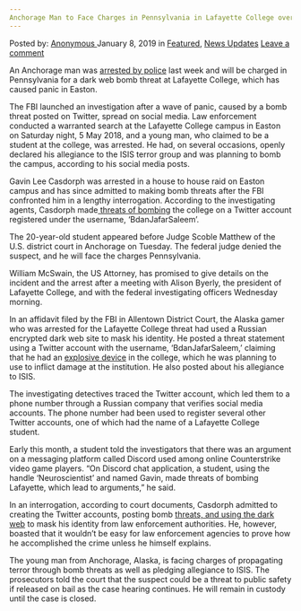 ```yaml
---
Anchorage Man to Face Charges in Pennsylvania in Lafayette College over Dark Web Bomb Threat
---
```

<article class="post-listing post-27996 post type-post status-publish format-standard has-post-thumbnail hentry  tag-anchorage tag-bomb tag-charges tag-college tag-dark tag-face tag-lafayette tag-man tag-pennsylvania tag-threat tag-web">
    <div class="post-inner">
        <span>Posted by: <a href="https://www.deepdotweb.com/author/anony/" title="">Anonymous </a></span>
    <span>January 8, 2019</span>
    <span>in <a href="https://www.deepdotweb.com/category/deepdot-news/" rel="category tag">Featured</a>, <a href="https://www.deepdotweb.com/category/news-updates/" rel="category tag">News Updates</a></span>
    <span><a href="https://www.deepdotweb.com/2019/01/08/anchorage-man-to-face-charges-in-pennsylvania-in-lafayette-college-over-dark-web-bomb-threat/#respond">Leave a comment</a></span>
    </p>
    <div class="clear"></div>
    <div class="entry">
    <p>An Anchorage man was <a href="https://www.mcall.com/news/police/mc-nws-lafayette-bomb-threat-bail-hearing-20181218-story.html">arrested by police</a> last week and will be charged in Pennsylvania for a dark web bomb threat at Lafayette College, which has caused panic in Easton.</p>
    <p>The FBI launched an investigation after a wave of panic, caused by a bomb threat posted on Twitter, spread on social media. Law enforcement conducted a warranted search at the Lafayette College campus in Easton on Saturday night, 5 May 2018, and a young man, who claimed to be a student at the college, was arrested. He had, on several occasions, openly declared his allegiance to the ISIS terror group and was planning to bomb the campus, according to his social media posts.</p>
    <p>Gavin Lee Casdorph was arrested in a house to house raid on Easton campus and has since admitted to making bomb threats after the FBI confronted him in a lengthy interrogation. According to the investigating agents, Casdorph made<a href="https://www.deepdotweb.com/2018/12/15/u-s-israeli-man-sentenced-to-10-years-for-bomb-and-shooting-threats-for-bitcoins/"> threats of bombing</a> the college on a Twitter account registered under the username, ‘BdanJafarSaleem’.</p>
    <p>The 20-year-old student appeared before Judge Scoble Matthew of the U.S. district court in Anchorage on Tuesday. The federal judge denied the suspect, and he will face the charges Pennsylvania.</p>
    <p>William McSwain, the US Attorney, has promised to give details on the incident and the arrest after a meeting with Alison Byerly, the president of Lafayette College, and with the federal investigating officers Wednesday morning.</p>
    <p>In an affidavit filed by the FBI in Allentown District Court, the Alaska gamer who was arrested for the Lafayette College threat had used a Russian encrypted dark web site to mask his identity. He posted a threat statement using a Twitter account with the username, ‘BdanJafarSaleem,’ claiming that he had an <a href="https://www.deepdotweb.com/2018/07/13/jcc-hoax-bomber-convicted-in-serial-bomb-threat-case/">explosive device</a> in the college, which he was planning to use to inflict damage at the institution. He also posted about his allegiance to ISIS.</p>
    <p>The investigating detectives traced the Twitter account, which led them to a phone number through a Russian company that verifies social media accounts. The phone number had been used to register several other Twitter accounts, one of which had the name of a Lafayette College student.</p>
    <p>Early this month, a student told the investigators that there was an argument on a messaging platform called Discord used among online Counterstrike video game players. “On Discord chat application, a student, using the handle ‘Neuroscientist’ and named Gavin, made threats of bombing Lafayette, which lead to arguments,” he said.</p>
    <p>In an interrogation, according to court documents, Casdorph admitted to creating the Twitter accounts, posting bomb <a href="https://www.deepdotweb.com/2018/10/28/research-threats-vs-benefits-of-the-deep-and-dark-web/">threats, and using the dark web</a> to mask his identity from law enforcement authorities. He, however, boasted that it wouldn’t be easy for law enforcement agencies to prove how he accomplished the crime unless he himself explains.</p>
    <p>The young man from Anchorage, Alaska, is facing charges of propagating terror through bomb threats as well as pledging allegiance to ISIS. The prosecutors told the court that the suspect could be a threat to public safety if released on bail as the case hearing continues. He will remain in custody until the case is closed.</p>
    </div>
    <span style="display:none"><a href="https://www.deepdotweb.com/tag/anchorage/" rel="tag">anchorage</a> <a href="https://www.deepdotweb.com/tag/bomb/" rel="tag">bomb</a> <a href="https://www.deepdotweb.com/tag/charges/" rel="tag">charges</a> <a href="https://www.deepdotweb.com/tag/college/" rel="tag">college</a> <a href="https://www.deepdotweb.com/tag/dark/" rel="tag">dark</a> <a href="https://www.deepdotweb.com/tag/face/" rel="tag">face</a> <a href="https://www.deepdotweb.com/tag/lafayette/" rel="tag">lafayette</a> <a href="https://www.deepdotweb.com/tag/man/" rel="tag">man</a> <a href="https://www.deepdotweb.com/tag/pennsylvania/" rel="tag">pennsylvania</a> <a href="https://www.deepdotweb.com/tag/threat/" rel="tag">threat</a> <a href="https://www.deepdotweb.com/tag/web/" rel="tag">web</a></span> <span style="display:none" class="updated">2019-01-08</span>
    <div style="display:none" class="vcard author" itemprop="author" itemscope itemtype="http://schema.org/Person"><strong class="fn" itemprop="name"><a href="https://www.deepdotweb.com/author/anony/" title="Posts by Anonymous" rel="author">Anonymous</a></strong></div>
    </div>
</article>

